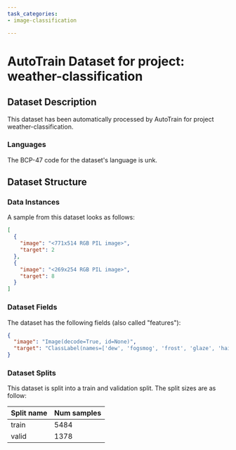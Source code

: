 ```yaml
---
task_categories:
- image-classification

---
```

# AutoTrain Dataset for project: weather-classification

## Dataset Description

This dataset has been automatically processed by AutoTrain for project weather-classification.

### Languages

The BCP-47 code for the dataset's language is unk.

## Dataset Structure

### Data Instances

A sample from this dataset looks as follows:

```json
[
  {
    "image": "<771x514 RGB PIL image>",
    "target": 2
  },
  {
    "image": "<269x254 RGB PIL image>",
    "target": 8
  }
]
```

### Dataset Fields

The dataset has the following fields (also called "features"):

```json
{
  "image": "Image(decode=True, id=None)",
  "target": "ClassLabel(names=['dew', 'fogsmog', 'frost', 'glaze', 'hail', 'lightning', 'rain', 'rainbow', 'rime', 'sandstorm', 'snow'], id=None)"
}
```

### Dataset Splits

This dataset is split into a train and validation split. The split sizes are as follow:

| Split name   | Num samples         |
| ------------ | ------------------- |
| train        | 5484 |
| valid        | 1378 |
